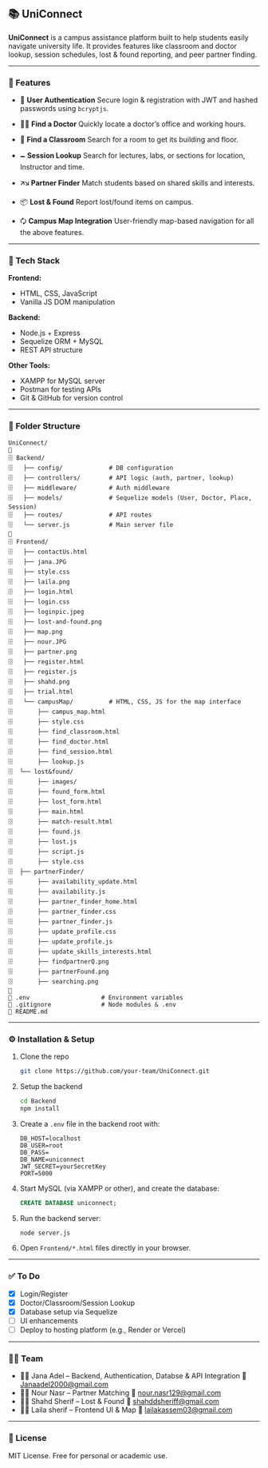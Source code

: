 ## 📚 UniConnect

**UniConnect** is a campus assistance platform built to help students easily navigate university life. It provides features like classroom and doctor lookup, session schedules, lost & found reporting, and peer partner finding.

---

### 🚀 Features

* 🔐 **User Authentication**
  Secure login & registration with JWT and hashed passwords using `bcryptjs`.

* 🧑‍🏫 **Find a Doctor**
  Quickly locate a doctor’s office and working hours.

* 🏫 **Find a Classroom**
  Search for a room to get its building and floor.

* 🗕️ **Session Lookup**
  Search for lectures, labs, or sections for location, Instructor and time.

* 🡭🡮 **Partner Finder**
  Match students based on shared skills and interests.

* 📦 **Lost & Found**
  Report lost/found items on campus.

* 🗘️ **Campus Map Integration**
  User-friendly map-based navigation for all the above features.

---

### 💠 Tech Stack

**Frontend:**

* HTML, CSS, JavaScript
* Vanilla JS DOM manipulation

**Backend:**

* Node.js + Express
* Sequelize ORM + MySQL
* REST API structure

**Other Tools:**

* XAMPP for MySQL server
* Postman for testing APIs
* Git & GitHub for version control

---

### 📂 Folder Structure

```
UniConnect/

🗄️ Backend/
🗄️   ├── config/             # DB configuration
🗄️   ├── controllers/        # API logic (auth, partner, lookup)
🗄️   ├── middleware/         # Auth middleware
🗄️   ├── models/             # Sequelize models (User, Doctor, Place, Session)
🗄️   ├── routes/             # API routes
🗄️   └── server.js           # Main server file

🗄️ Frontend/
🗄️   ├── contactUs.html
🗄️   ├── jana.JPG
🗄️   ├── style.css
🗄️   ├── laila.png
🗄️   ├── login.html
🗄️   ├── login.css
🗄️   ├── loginpic.jpeg
🗄️   ├── lost-and-found.png
🗄️   ├── map.png
🗄️   ├── nour.JPG
🗄️   ├── partner.png
🗄️   ├── register.html
🗄️   ├── register.js
🗄️   ├── shahd.png
🗄️   ├── trial.html
🗄️   └── campusMap/          # HTML, CSS, JS for the map interface
🗄️       ├── campus_map.html
🗄️       ├── style.css
🗄️       ├── find_classroom.html
🗄️       ├── find_doctor.html
🗄️       ├── find_session.html
🗄️       ├── lookup.js
🗄️  └── lost&found/
🗄️       ├── images/
🗄️       ├── found_form.html
🗄️       ├── lost_form.html
🗄️       ├── main.html
🗄️       ├── match-result.html
🗄️       ├── found.js
🗄️       ├── lost.js
🗄️       ├── script.js
🗄️       ├── style.css
🗄️  ├── partnerFinder/
🗄️       ├── availability_update.html
🗄️       ├── availability.js
🗄️       ├── partner_finder_home.html
🗄️       ├── partner_finder.css
🗄️       ├── partner_finder.js
🗄️       ├── update_profile.css
🗄️       ├── update_profile.js
🗄️       ├── update_skills_interests.html
🗄️       ├── findpartnerQ.png
🗄️       ├── partnerFound.png
🗄️       ├── searching.png

📁 .env                    # Environment variables
📁 .gitignore              # Node modules & .env
📁 README.md
```

---

### ⚙️ Installation & Setup

1. Clone the repo

   ```bash
   git clone https://github.com/your-team/UniConnect.git
   ```

2. Setup the backend

   ```bash
   cd Backend
   npm install
   ```

3. Create a `.env` file in the backend root with:

   ```
   DB_HOST=localhost
   DB_USER=root
   DB_PASS=
   DB_NAME=uniconnect
   JWT_SECRET=yourSecretKey
   PORT=5000
   ```

4. Start MySQL (via XAMPP or other), and create the database:

   ```sql
   CREATE DATABASE uniconnect;
   ```

5. Run the backend server:

   ```bash
   node server.js
   ```

6. Open `Frontend/*.html` files directly in your browser.

---

### ✅ To Do

* [x] Login/Register
* [x] Doctor/Classroom/Session Lookup
* [x] Database setup via Sequelize
* [ ] UI enhancements
* [ ] Deploy to hosting platform (e.g., Render or Vercel)

---

### 👩‍💼 Team

* 👨‍💻 Jana Adel – Backend, Authentication, Databse & API Integration 📧 Janaadel2000@gmail.com
* 👩‍💻 Nour Nasr – Partner Matching                                   📧 nour.nasr129@gmail.com
* 👨‍💻 Shahd Sherif – Lost & Found                                    📧 shahddsheriff@gmail.com
* 👨‍💻 Laila sherif – Frontend UI & Map                               📧 lailakassem03@gmail.com

---

### 📘 License

MIT License. Free for personal or academic use.
